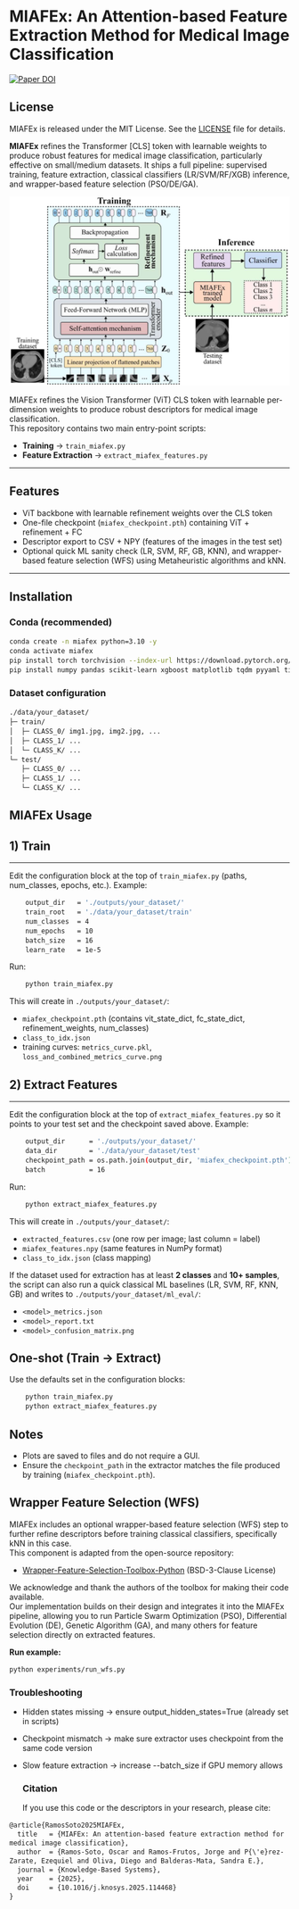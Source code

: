 # MIAFEx: An Attention-based Feature Extraction Method for Medical Image Classification

[![Paper DOI](https://img.shields.io/badge/DOI-10.1016%2Fj.knosys.2025.114468-blue)](https://doi.org/10.1016/j.knosys.2025.114468)

## License
MIAFEx is released under the MIT License. See the [LICENSE](LICENSE) file for details.

**MIAFEx** refines the Transformer [CLS] token with learnable weights to produce robust features for medical image classification, particularly effective on small/medium datasets. It ships a full pipeline: supervised training, feature extraction, classical classifiers (LR/SVM/RF/XGB) inference, and wrapper-based feature selection (PSO/DE/GA).

![MIAFEx pipeline](./miafex_architecture.jpg)

MIAFEx refines the Vision Transformer (ViT) CLS token with learnable per-dimension weights to produce robust descriptors for medical image classification.  
This repository contains two main entry-point scripts:

- **Training** → `train_miafex.py`
- **Feature Extraction** → `extract_miafex_features.py`

---

##  Features
- ViT backbone with learnable refinement weights over the CLS token
- One-file checkpoint (`miafex_checkpoint.pth`) containing ViT + refinement + FC
- Descriptor export to CSV + NPY (features of the images in the test set)
- Optional quick ML sanity check (LR, SVM, RF, GB, KNN), and wrapper-based feature selection (WFS) using Metaheuristic algorithms and kNN.
---

##  Installation

### Conda (recommended)
```bash
conda create -n miafex python=3.10 -y
conda activate miafex
pip install torch torchvision --index-url https://download.pytorch.org/whl/cu121  # adjust CUDA if needed
pip install numpy pandas scikit-learn xgboost matplotlib tqdm pyyaml timm transformers
```
### Dataset configuration
```bash
./data/your_dataset/
├─ train/
│  ├─ CLASS_0/ img1.jpg, img2.jpg, ...
│  ├─ CLASS_1/ ...
│  └─ CLASS_K/ ...
└─ test/
   ├─ CLASS_0/ ...
   ├─ CLASS_1/ ...
   └─ CLASS_K/ ...
```

## MIAFEx Usage
## 1) Train

--------
Edit the configuration block at the top of `train_miafex.py` (paths, num_classes, epochs, etc.). Example:
```bash
    output_dir   = './outputs/your_dataset/'
    train_root   = './data/your_dataset/train'
    num_classes  = 4
    num_epochs   = 10
    batch_size   = 16
    learn_rate   = 1e-5
```
Run:
```bash
    python train_miafex.py
```
This will create in `./outputs/your_dataset/`:
- `miafex_checkpoint.pth`  (contains vit_state_dict, fc_state_dict, refinement_weights, num_classes)
- `class_to_idx.json`
- training curves: `metrics_curve.pkl`, `loss_and_combined_metrics_curve.png`


## 2) Extract Features
-------------------
Edit the configuration block at the top of `extract_miafex_features.py` so it points to your test set and the checkpoint saved above. Example:
```bash
    output_dir      = './outputs/your_dataset/'
    data_dir        = './data/your_dataset/test'
    checkpoint_path = os.path.join(output_dir, 'miafex_checkpoint.pth')
    batch           = 16
```
Run:
```bash
    python extract_miafex_features.py
```
This will create in `./outputs/your_dataset/`:
- `extracted_features.csv`  (one row per image; last column = label)
- `miafex_features.npy`                 (same features in NumPy format)
- `class_to_idx.json`                   (class mapping)

If the dataset used for extraction has at least **2 classes** and **10+ samples**, the script can also run a quick classical ML baselines (LR, SVM, RF, KNN, GB) and writes to `./outputs/your_dataset/ml_eval/`:
- `<model>_metrics.json`
- `<model>_report.txt`
- `<model>_confusion_matrix.png`


One-shot (Train → Extract)
--------------------------
Use the defaults set in the configuration blocks:
```bash
    python train_miafex.py
    python extract_miafex_features.py
```
Notes
-----
- Plots are saved to files and do not require a GUI.
- Ensure the `checkpoint_path` in the extractor matches the file produced by training (`miafex_checkpoint.pth`).


##  Wrapper Feature Selection (WFS)

MIAFEx includes an optional wrapper-based feature selection (WFS) step to further refine descriptors before training classical classifiers, specifically kNN in this case.  
This component is adapted from the open-source repository:

- [Wrapper-Feature-Selection-Toolbox-Python](https://github.com/JingweiToo/Wrapper-Feature-Selection-Toolbox-Python) (BSD-3-Clause License)

We acknowledge and thank the authors of the toolbox for making their code available.  
Our implementation builds on their design and integrates it into the MIAFEx pipeline, allowing you to run Particle Swarm Optimization (PSO), Differential Evolution (DE), Genetic Algorithm (GA), and many others for feature selection directly on extracted features.

**Run example:**
```bash
python experiments/run_wfs.py
```

### Troubleshooting

- Hidden states missing → ensure output_hidden_states=True (already set in scripts)
- Checkpoint mismatch → make sure extractor uses checkpoint from the same code version
- Slow feature extraction → increase --batch_size if GPU memory allows

  ### Citation

  If you use this code or the descriptors in your research, please cite:
```  
@article{RamosSoto2025MIAFEx,
  title   = {MIAFEx: An attention-based feature extraction method for medical image classification},
  author  = {Ramos-Soto, Oscar and Ramos-Frutos, Jorge and P{\'e}rez-Zarate, Ezequiel and Oliva, Diego and Balderas-Mata, Sandra E.},
  journal = {Knowledge-Based Systems},
  year    = {2025},
  doi     = {10.1016/j.knosys.2025.114468}
}
```


